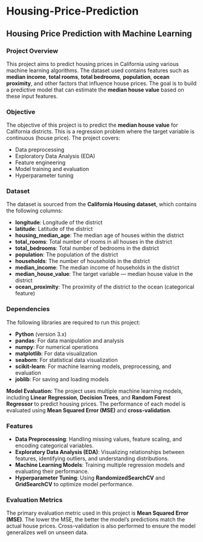 # Housing-Price-Prediction
## **Housing Price Prediction with Machine Learning**

### **Project Overview**
This project aims to predict housing prices in California using various machine learning algorithms. The dataset used contains features such as **median income**, **total rooms**, **total bedrooms**, **population**, **ocean proximity**, and other factors that influence house prices. The goal is to build a predictive model that can estimate the **median house value** based on these input features.

### **Objective**
The objective of this project is to predict the **median house value** for California districts. This is a regression problem where the target variable is continuous (house price). The project covers:
- Data preprocessing
- Exploratory Data Analysis (EDA)
- Feature engineering
- Model training and evaluation
- Hyperparameter tuning

### **Dataset**
The dataset is sourced from the **California Housing dataset**, which contains the following columns:
- **longitude**: Longitude of the district
- **latitude**: Latitude of the district
- **housing_median_age**: The median age of houses within the district
- **total_rooms**: Total number of rooms in all houses in the district
- **total_bedrooms**: Total number of bedrooms in the district
- **population**: The population of the district
- **households**: The number of households in the district
- **median_income**: The median income of households in the district
- **median_house_value**: The target variable — median house value in the district
- **ocean_proximity**: The proximity of the district to the ocean (categorical feature)

### **Dependencies**
The following libraries are required to run this project:
- **Python** (version 3.x)
- **pandas**: For data manipulation and analysis
- **numpy**: For numerical operations
- **matplotlib**: For data visualization
- **seaborn**: For statistical data visualization
- **scikit-learn**: For machine learning models, preprocessing, and evaluation
- **joblib**: For saving and loading models

**Model Evaluation:**
   The project uses multiple machine learning models, including **Linear Regression**, **Decision Trees**, and **Random Forest Regressor** to predict housing prices. The performance of each model is evaluated using **Mean Squared Error (MSE)** and **cross-validation**.

### **Features**
- **Data Preprocessing**: Handling missing values, feature scaling, and encoding categorical variables.
- **Exploratory Data Analysis (EDA)**: Visualizing relationships between features, identifying outliers, and understanding distributions.
- **Machine Learning Models**: Training multiple regression models and evaluating their performance.
- **Hyperparameter Tuning**: Using **RandomizedSearchCV** and **GridSearchCV** to optimize model performance.

### **Evaluation Metrics**
The primary evaluation metric used in this project is **Mean Squared Error (MSE)**. The lower the MSE, the better the model’s predictions match the actual house prices. Cross-validation is also performed to ensure the model generalizes well on unseen data.

